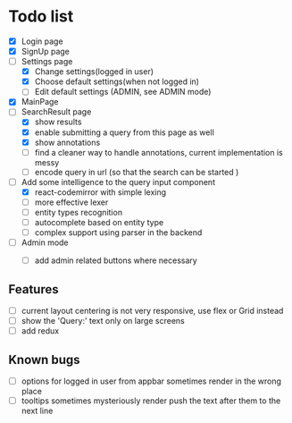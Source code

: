 # Todo list
- [X] Login page
- [X] SignUp page
- [ ] Settings page
    - [X] Change settings(logged in user)
    - [X] Choose default settings(when not logged in)
    - [ ] Edit default settings (ADMIN, see ADMIN mode) 
- [X] MainPage
- [ ] SearchResult page
    - [X] show results
    - [X] enable submitting a query from this page as well
    - [X] show annotations
    - [ ] find a cleaner way to handle annotations, current implementation is messy
    - [ ] encode query in url (so that the search can be started )
    
- [ ] Add some intelligence to the query input component
    -[X] react-codemirror with simple lexing
    -[ ] more effective lexer
    -[ ] entity types recognition
    -[ ] autocomplete based on entity type
    -[ ] complex support using parser in the backend
- [ ] Admin mode
    - [ ] add admin related buttons where necessary
   

## Features
- [ ] current layout centering is not very responsive, use flex or Grid instead 
- [ ] show the 'Query:' text only on large screens
- [ ] add redux

## Known bugs
- [ ] options for logged in user from appbar sometimes render in the wrong place
- [ ] tooltips sometimes mysteriously render push the text after them to the next line